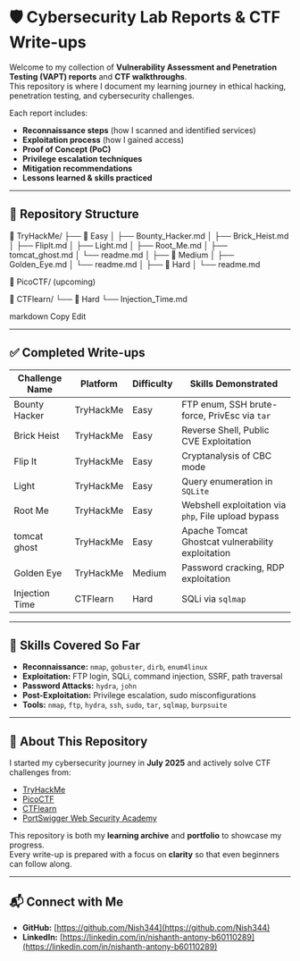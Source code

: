 # 🛡️ Cybersecurity Lab Reports & CTF Write-ups  

Welcome to my collection of **Vulnerability Assessment and Penetration Testing (VAPT) reports** and **CTF walkthroughs**.  
This repository is where I document my learning journey in ethical hacking, penetration testing, and cybersecurity challenges.  

Each report includes:
- **Reconnaissance steps** (how I scanned and identified services)
- **Exploitation process** (how I gained access)
- **Proof of Concept (PoC)**
- **Privilege escalation techniques**
- **Mitigation recommendations**
- **Lessons learned & skills practiced**

---

## 📂 Repository Structure  

📁 TryHackMe/
├── 📁 Easy
│ ├── Bounty_Hacker.md
│ ├── Brick_Heist.md
│ ├── FlipIt.md
│ ├── Light.md
│ ├── Root_Me.md
│ ├── tomcat_ghost.md
│ └── readme.md
│
├── 📁 Medium
│ ├── Golden_Eye.md
│ └── readme.md
│
├── 📁 Hard
│ └── readme.md

📁 PicoCTF/
(upcoming)

📁 CTFlearn/
└── 📁 Hard
└── Injection_Time.md

markdown
Copy
Edit

---

## ✅ Completed Write-ups  

| Challenge Name       | Platform     | Difficulty | Skills Demonstrated |
|---------------------|-------------|-----------|---------------------|
| Bounty Hacker       | TryHackMe   | Easy      | FTP enum, SSH brute-force, PrivEsc via `tar` |
| Brick Heist         | TryHackMe   | Easy      | Reverse Shell, Public CVE Exploitation |
| Flip It             | TryHackMe   | Easy      | Cryptanalysis of CBC mode |
| Light               | TryHackMe   | Easy      | Query enumeration in `SQLite` |
| Root Me             | TryHackMe   | Easy      | Webshell exploitation via `php`, File upload bypass |
| tomcat ghost        | TryHackMe   | Easy      | Apache Tomcat Ghostcat vulnerability exploitation |
| Golden Eye          | TryHackMe   | Medium    | Password cracking, RDP exploitation |
| Injection Time      | CTFlearn    | Hard      | SQLi via `sqlmap` |
---

## 🎯 Skills Covered So Far  

- **Reconnaissance:** `nmap`, `gobuster`, `dirb`, `enum4linux`
- **Exploitation:** FTP login, SQLi, command injection, SSRF, path traversal
- **Password Attacks:** `hydra`, `john`
- **Post-Exploitation:** Privilege escalation, sudo misconfigurations
- **Tools:** `nmap`, `ftp`, `hydra`, `ssh`, `sudo`, `tar`, `sqlmap`, `burpsuite`

---

## 📌 About This Repository  

I started my cybersecurity journey in **July 2025** and actively solve CTF challenges from:
- [TryHackMe](https://tryhackme.com)
- [PicoCTF](https://picoctf.org)
- [CTFlearn](https://ctflearn.com)
- [PortSwigger Web Security Academy](https://portswigger.net/web-security)

This repository is both my **learning archive** and **portfolio** to showcase my progress.  
Every write-up is prepared with a focus on **clarity** so that even beginners can follow along.

---

## 📬 Connect with Me  

- **GitHub:** [https://github.com/Nish344](https://github.com/Nish344)  
- **LinkedIn:** [https://linkedin.com/in/nishanth-antony-b60110289](https://linkedin.com/in/nishanth-antony-b60110289)
